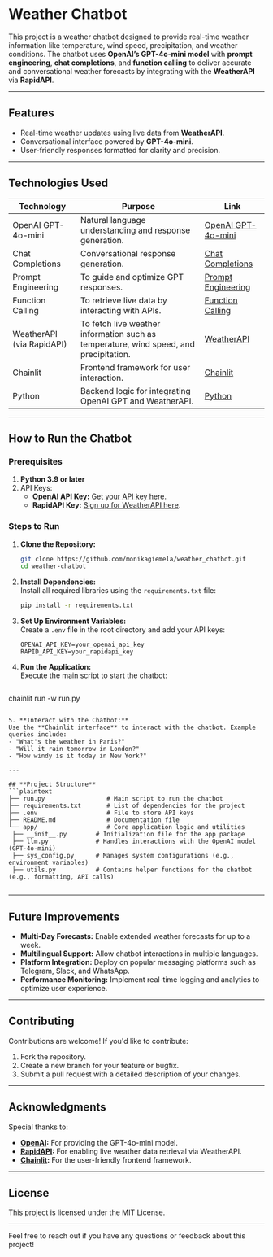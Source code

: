 # Weather Chatbot  

This project is a weather chatbot designed to provide real-time weather information like temperature, wind speed, precipitation, and weather conditions. The chatbot uses **OpenAI’s GPT-4o-mini model** with **prompt engineering**, **chat completions**, and **function calling** to deliver accurate and conversational weather forecasts by integrating with the **WeatherAPI** via **RapidAPI**.  

---

## **Features**  
- Real-time weather updates using live data from **WeatherAPI**.  
- Conversational interface powered by **GPT-4o-mini**.  
- User-friendly responses formatted for clarity and precision.  

---

## **Technologies Used**  

| **Technology**       | **Purpose**                                                                                               | **Link**                                                                                 |  
|-----------------------|-----------------------------------------------------------------------------------------------------------|-----------------------------------------------------------------------------------------|  
| OpenAI GPT-4o-mini    | Natural language understanding and response generation.                                                  | [OpenAI GPT-4o-mini](https://platform.openai.com/docs/models#gpt-4o-mini)               |  
| Chat Completions      | Conversational response generation.                                                                      | [Chat Completions](https://platform.openai.com/docs/api-reference/chat/create)          |  
| Prompt Engineering    | To guide and optimize GPT responses.                                                                     | [Prompt Engineering](https://platform.openai.com/docs/guides/prompt-engineering)        |  
| Function Calling      | To retrieve live data by interacting with APIs.                                                          | [Function Calling](https://platform.openai.com/docs/guides/function-calling)            |  
| WeatherAPI (via RapidAPI) | To fetch live weather information such as temperature, wind speed, and precipitation.                 | [WeatherAPI](https://rapidapi.com/weatherapi/api/weatherapi-com/)                       |  
| Chainlit              | Frontend framework for user interaction.                                                                 | [Chainlit](https://docs.chainlit.io/get-started/overview)                               |  
| Python                | Backend logic for integrating OpenAI GPT and WeatherAPI.                                                 | [Python](https://www.python.org/)                                                      |  

---

## **How to Run the Chatbot**  

### **Prerequisites**  
1. **Python 3.9 or later**  
2. API Keys:  
   - **OpenAI API Key:** [Get your API key here](https://platform.openai.com/signup/).  
   - **RapidAPI Key:** [Sign up for WeatherAPI here](https://rapidapi.com/weatherapi/api/weatherapi-com/).  

### **Steps to Run**  

1. **Clone the Repository:**  
   ```bash  
   git clone https://github.com/monikagiemela/weather_chatbot.git 
   cd weather-chatbot  
   ```  

2. **Install Dependencies:**  
   Install all required libraries using the `requirements.txt` file:  
   ```bash  
   pip install -r requirements.txt  
   ```  

3. **Set Up Environment Variables:**  
   Create a `.env` file in the root directory and add your API keys:  
   ```env  
   OPENAI_API_KEY=your_openai_api_key  
   RAPID_API_KEY=your_rapidapi_key  
   ```  

4. **Run the Application:**  
   Execute the main script to start the chatbot:  
   ```bash  
  chainlit run -w run.py  
   ```  

5. **Interact with the Chatbot:**  
   Use the **Chainlit interface** to interact with the chatbot. Example queries include:  
   - "What's the weather in Paris?"  
   - "Will it rain tomorrow in London?"  
   - "How windy is it today in New York?"  

---

## **Project Structure**  
```plaintext  
├── run.py                 # Main script to run the chatbot  
├── requirements.txt       # List of dependencies for the project  
├── .env                   # File to store API keys  
├── README.md              # Documentation file  
└── app/                   # Core application logic and utilities  
    ├── __init__.py        # Initialization file for the app package  
    ├── llm.py             # Handles interactions with the OpenAI model (GPT-4o-mini)  
    ├── sys_config.py      # Manages system configurations (e.g., environment variables)  
    ├── utils.py           # Contains helper functions for the chatbot (e.g., formatting, API calls)  


```  

---

## **Future Improvements**  
- **Multi-Day Forecasts:** Enable extended weather forecasts for up to a week.  
- **Multilingual Support:** Allow chatbot interactions in multiple languages.  
- **Platform Integration:** Deploy on popular messaging platforms such as Telegram, Slack, and WhatsApp.  
- **Performance Monitoring:** Implement real-time logging and analytics to optimize user experience.  

---

## **Contributing**  
Contributions are welcome! If you'd like to contribute:  
1. Fork the repository.  
2. Create a new branch for your feature or bugfix.  
3. Submit a pull request with a detailed description of your changes.  

---

## **Acknowledgments**  
Special thanks to:  
- **[OpenAI](https://openai.com):** For providing the GPT-4o-mini model.  
- **[RapidAPI](https://rapidapi.com):** For enabling live weather data retrieval via WeatherAPI.  
- **[Chainlit](https://docs.chainlit.io/):** For the user-friendly frontend framework.  

---

## **License**  
This project is licensed under the MIT License.  

---

Feel free to reach out if you have any questions or feedback about this project!  
